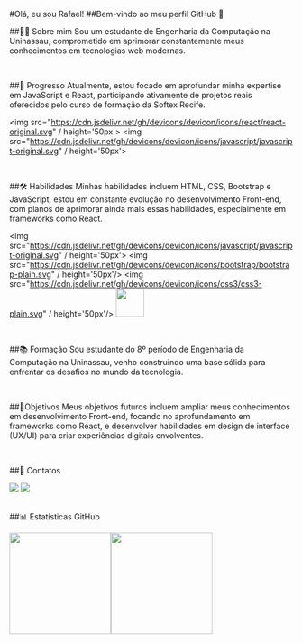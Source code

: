 #Olá, eu sou Rafael!
##Bem-vindo ao meu perfil GitHub 👋
<br>

##👨‍💻 Sobre mim
Sou um estudante de Engenharia da Computação na Uninassau, comprometido em aprimorar constantemente meus conhecimentos em tecnologias web modernas.

<br>

##🚀 Progresso
Atualmente, estou focado em aprofundar minha expertise em JavaScript e React, participando ativamente de projetos reais oferecidos pelo curso de formação da Softex Recife.

<img src="https://cdn.jsdelivr.net/gh/devicons/devicon/icons/react/react-original.svg" / height='50px'>
<img src="https://cdn.jsdelivr.net/gh/devicons/devicon/icons/javascript/javascript-original.svg" / height='50px'>

<br>

##🛠️ Habilidades
Minhas habilidades incluem HTML, CSS, Bootstrap e JavaScript, estou em constante evolução no desenvolvimento Front-end, com planos de aprimorar ainda mais essas habilidades, especialmente em frameworks como React.

<img src="https://cdn.jsdelivr.net/gh/devicons/devicon/icons/javascript/javascript-original.svg" / height='50px'>
<img src="https://cdn.jsdelivr.net/gh/devicons/devicon/icons/bootstrap/bootstrap-plain.svg" / height='50px'/>
<img src="https://cdn.jsdelivr.net/gh/devicons/devicon/icons/css3/css3-plain.svg" / height='50px'/>
<img src="https://cdn.jsdelivr.net/gh/devicons/devicon/icons/html5/html5-plain.svg" height='50px'/>




<br>

##📚 Formação
Sou estudante do 8º período de Engenharia da Computação na Uninassau, venho construindo uma base sólida para enfrentar os desafios no mundo da tecnologia.

<br>

##🎯Objetivos
Meus objetivos futuros incluem ampliar meus conhecimentos em desenvolvimento Front-end, focando no aprofundamento em frameworks como React, e desenvolver habilidades em design de interface (UX/UI) para criar experiências digitais envolventes.

<br>

##📧 Contatos
<div>
<a href = "mailto:rafaelmontreuil@gmail.com"><img loading="lazy" src="https://img.shields.io/badge/Gmail-D14836?style=for-the-badge&logo=gmail&logoColor=white" target="_blank"></a>
<a href="https://www.linkedin.com/in/uiu-Rafael" target="_blank"><img loading="lazy" src="https://img.shields.io/badge/-LinkedIn-%230077B5?style=for-the-badge&logo=linkedin&logoColor=white" target="_blank"></a>
</div>
<br>

##📊 Estatísticas GitHub

<div>
<a href="https://github.com/uiu-Rafael">
<img loading="lazy" height="180em" src="https://github-readme-stats.vercel.app/api/top-langs/?username=uiu-Rafael&layout=compact&langs_count=7&theme=dracula"/><img loading="lazy" height="180em" src="https://github-readme-stats.vercel.app/api?username=uiu-Rafael&show_icons=true&theme=dracula&include_all_commits=true&count_private=true"/>
</div>
